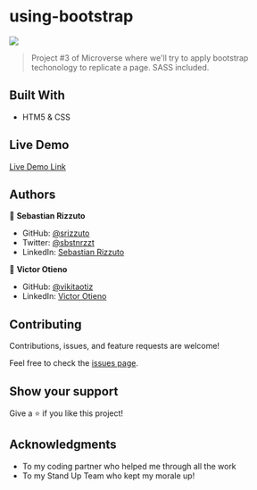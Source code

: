# using-bootstrap

![](https://img.shields.io/badge/Microverse-blueviolet)

> Project #3 of Microverse where we'll try to apply bootstrap techonology to replicate a page. SASS included.

## Built With

- HTM5 & CSS

## Live Demo

[Live Demo Link](https://srizzuto.github.io/using-bootstrap/)


## Authors

👤 **Sebastian Rizzuto**

- GitHub: [@srizzuto](https://github.com/srizzuto)
- Twitter: [@sbstnrzzt](https://twitter.com/sbstnrzzt)
- LinkedIn: [Sebastian Rizzuto](https://www.linkedin.com/in/srizzuto/)

👤 **Victor Otieno**


- GitHub: [@vikitaotiz](https://github.com/vikitaotiz)
- LinkedIn: [Victor Otieno](https://www.linkedin.com/in/victor-otieno-22ba7773/ ) 
## Contributing

Contributions, issues, and feature requests are welcome!

Feel free to check the [issues page](https://github.com/srizzuto/using-bootstrap/issues).

## Show your support

Give a ⭐️ if you like this project!

## Acknowledgments

- To my coding partner who helped me through all the work
- To my Stand Up Team who kept my morale up!
